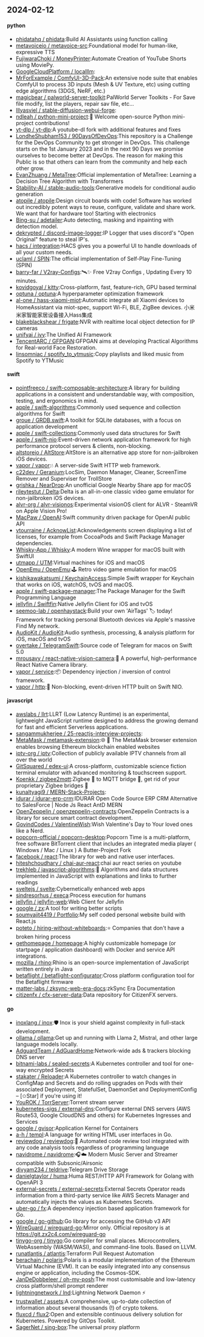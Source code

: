 ## 2024-02-12

#### python
* [phidatahq / phidata](https://github.com/phidatahq/phidata):Build AI Assistants using function calling
* [metavoiceio / metavoice-src](https://github.com/metavoiceio/metavoice-src):Foundational model for human-like, expressive TTS
* [FujiwaraChoki / MoneyPrinter](https://github.com/FujiwaraChoki/MoneyPrinter):Automate Creation of YouTube Shorts using MoviePy.
* [GoogleCloudPlatform / localllm](https://github.com/GoogleCloudPlatform/localllm):
* [MrForExample / ComfyUI-3D-Pack](https://github.com/MrForExample/ComfyUI-3D-Pack):An extensive node suite that enables ComfyUI to process 3D inputs (Mesh & UV Texture, etc) using cutting edge algorithms (3DGS, NeRF, etc.)
* [magicbear / palworld-server-toolkit](https://github.com/magicbear/palworld-server-toolkit):PalWorld Server Toolkits - For Save file modify, list the players, repair sav file, etc...
* [lllyasviel / stable-diffusion-webui-forge](https://github.com/lllyasviel/stable-diffusion-webui-forge):
* [ndleah / python-mini-project](https://github.com/ndleah/python-mini-project):🙌 Welcome open-source Python mini-project contributions!
* [yt-dlp / yt-dlp](https://github.com/yt-dlp/yt-dlp):A youtube-dl fork with additional features and fixes
* [LondheShubham153 / 90DaysOfDevOps](https://github.com/LondheShubham153/90DaysOfDevOps):This repository is a Challenge for the DevOps Community to get stronger in DevOps. This challenge starts on the 1st January 2023 and in the next 90 Days we promise ourselves to become better at DevOps. The reason for making this Public is so that others can learn from the community and help each other grow.
* [EvanZhuang / MetaTree](https://github.com/EvanZhuang/MetaTree):Official implementation of MetaTree: Learning a Decision Tree Algorithm with Transformers
* [Stability-AI / stable-audio-tools](https://github.com/Stability-AI/stable-audio-tools):Generative models for conditional audio generation
* [atopile / atopile](https://github.com/atopile/atopile):Design circuit boards with code! Software has worked out incredibly potent ways to reuse, configure, validate and share work. We want that for hardware too! Starting with electronics
* [Bing-su / adetailer](https://github.com/Bing-su/adetailer):Auto detecting, masking and inpainting with detection model.
* [dekrypted / discord-image-logger](https://github.com/dekrypted/discord-image-logger):IP Logger that uses discord's "Open Original" feature to steal IP's.
* [hacs / integration](https://github.com/hacs/integration):HACS gives you a powerful UI to handle downloads of all your custom needs.
* [uclaml / SPIN](https://github.com/uclaml/SPIN):The official implementation of Self-Play Fine-Tuning (SPIN)
* [barry-far / V2ray-Configs](https://github.com/barry-far/V2ray-Configs):🛰️✨ Free V2ray Configs , Updating Every 10 minutes.
* [kovidgoyal / kitty](https://github.com/kovidgoyal/kitty):Cross-platform, fast, feature-rich, GPU based terminal
* [optuna / optuna](https://github.com/optuna/optuna):A hyperparameter optimization framework
* [al-one / hass-xiaomi-miot](https://github.com/al-one/hass-xiaomi-miot):Automatic integrate all Xiaomi devices to HomeAssistant via miot-spec, support Wi-Fi, BLE, ZigBee devices. 小米米家智能家居设备接入Hass集成
* [blakeblackshear / frigate](https://github.com/blakeblackshear/frigate):NVR with realtime local object detection for IP cameras
* [unifyai / ivy](https://github.com/unifyai/ivy):The Unified AI Framework
* [TencentARC / GFPGAN](https://github.com/TencentARC/GFPGAN):GFPGAN aims at developing Practical Algorithms for Real-world Face Restoration.
* [linsomniac / spotify_to_ytmusic](https://github.com/linsomniac/spotify_to_ytmusic):Copy playlists and liked music from Spotify to YTMusic

#### swift
* [pointfreeco / swift-composable-architecture](https://github.com/pointfreeco/swift-composable-architecture):A library for building applications in a consistent and understandable way, with composition, testing, and ergonomics in mind.
* [apple / swift-algorithms](https://github.com/apple/swift-algorithms):Commonly used sequence and collection algorithms for Swift
* [groue / GRDB.swift](https://github.com/groue/GRDB.swift):A toolkit for SQLite databases, with a focus on application development
* [apple / swift-collections](https://github.com/apple/swift-collections):Commonly used data structures for Swift
* [apple / swift-nio](https://github.com/apple/swift-nio):Event-driven network application framework for high performance protocol servers & clients, non-blocking.
* [altstoreio / AltStore](https://github.com/altstoreio/AltStore):AltStore is an alternative app store for non-jailbroken iOS devices.
* [vapor / vapor](https://github.com/vapor/vapor):💧 A server-side Swift HTTP web framework.
* [c22dev / Geranium](https://github.com/c22dev/Geranium):LocSim, Daemon Manager, Cleaner, ScreenTime Remover and Superviser for TrollStore
* [grishka / NearDrop](https://github.com/grishka/NearDrop):An unofficial Google Nearby Share app for macOS
* [rileytestut / Delta](https://github.com/rileytestut/Delta):Delta is an all-in-one classic video game emulator for non-jailbroken iOS devices.
* [alvr-org / alvr-visionos](https://github.com/alvr-org/alvr-visionos):Experimental visionOS client for ALVR - SteamVR on Apple Vision Pro!
* [MacPaw / OpenAI](https://github.com/MacPaw/OpenAI):Swift community driven package for OpenAI public API
* [vtourraine / AcknowList](https://github.com/vtourraine/AcknowList):Acknowledgements screen displaying a list of licenses, for example from CocoaPods and Swift Package Manager dependencies.
* [Whisky-App / Whisky](https://github.com/Whisky-App/Whisky):A modern Wine wrapper for macOS built with SwiftUI
* [utmapp / UTM](https://github.com/utmapp/UTM):Virtual machines for iOS and macOS
* [OpenEmu / OpenEmu](https://github.com/OpenEmu/OpenEmu):🕹 Retro video game emulation for macOS
* [kishikawakatsumi / KeychainAccess](https://github.com/kishikawakatsumi/KeychainAccess):Simple Swift wrapper for Keychain that works on iOS, watchOS, tvOS and macOS.
* [apple / swift-package-manager](https://github.com/apple/swift-package-manager):The Package Manager for the Swift Programming Language
* [jellyfin / Swiftfin](https://github.com/jellyfin/Swiftfin):Native Jellyfin Client for iOS and tvOS
* [seemoo-lab / openhaystack](https://github.com/seemoo-lab/openhaystack):Build your own 'AirTags' 🏷 today! Framework for tracking personal Bluetooth devices via Apple's massive Find My network.
* [AudioKit / AudioKit](https://github.com/AudioKit/AudioKit):Audio synthesis, processing, & analysis platform for iOS, macOS and tvOS
* [overtake / TelegramSwift](https://github.com/overtake/TelegramSwift):Source code of Telegram for macos on Swift 5.0
* [mrousavy / react-native-vision-camera](https://github.com/mrousavy/react-native-vision-camera):📸 A powerful, high-performance React Native Camera library.
* [vapor / service](https://github.com/vapor/service):📦 Dependency injection / inversion of control framework.
* [vapor / http](https://github.com/vapor/http):🚀 Non-blocking, event-driven HTTP built on Swift NIO.

#### javascript
* [awslabs / llrt](https://github.com/awslabs/llrt):LLRT (Low Latency Runtime) is an experimental, lightweight JavaScript runtime designed to address the growing demand for fast and efficient Serverless applications.
* [sangammukherjee / 25-reactjs-interview-projects](https://github.com/sangammukherjee/25-reactjs-interview-projects):
* [MetaMask / metamask-extension](https://github.com/MetaMask/metamask-extension):🌐 🔌 The MetaMask browser extension enables browsing Ethereum blockchain enabled websites
* [iptv-org / iptv](https://github.com/iptv-org/iptv):Collection of publicly available IPTV channels from all over the world
* [GitSquared / edex-ui](https://github.com/GitSquared/edex-ui):A cross-platform, customizable science fiction terminal emulator with advanced monitoring & touchscreen support.
* [Koenkk / zigbee2mqtt](https://github.com/Koenkk/zigbee2mqtt):Zigbee 🐝 to MQTT bridge 🌉, get rid of your proprietary Zigbee bridges 🔨
* [kunaltyagi9 / MERN-Stack-Projects](https://github.com/kunaltyagi9/MERN-Stack-Projects):
* [idurar / idurar-erp-crm](https://github.com/idurar/idurar-erp-crm):IDURAR Open Code Source ERP CRM Alternative to SalesForce | Node Js React AntD MERN
* [OpenZeppelin / openzeppelin-contracts](https://github.com/OpenZeppelin/openzeppelin-contracts):OpenZeppelin Contracts is a library for secure smart contract development.
* [GovindCodes / ValentineWish](https://github.com/GovindCodes/ValentineWish):Wish Valentine's Day to Your loved ones like a Nerd.
* [popcorn-official / popcorn-desktop](https://github.com/popcorn-official/popcorn-desktop):Popcorn Time is a multi-platform, free software BitTorrent client that includes an integrated media player ( Windows / Mac / Linux ) A Butter-Project Fork
* [facebook / react](https://github.com/facebook/react):The library for web and native user interfaces.
* [hiteshchoudhary / chai-aur-react](https://github.com/hiteshchoudhary/chai-aur-react):chai aur react series on youtube
* [trekhleb / javascript-algorithms](https://github.com/trekhleb/javascript-algorithms):📝 Algorithms and data structures implemented in JavaScript with explanations and links to further readings
* [sveltejs / svelte](https://github.com/sveltejs/svelte):Cybernetically enhanced web apps
* [sindresorhus / execa](https://github.com/sindresorhus/execa):Process execution for humans
* [jellyfin / jellyfin-web](https://github.com/jellyfin/jellyfin-web):Web Client for Jellyfin
* [google / zx](https://github.com/google/zx):A tool for writing better scripts
* [soumyajit4419 / Portfolio](https://github.com/soumyajit4419/Portfolio):My self coded personal website build with React.js
* [poteto / hiring-without-whiteboards](https://github.com/poteto/hiring-without-whiteboards):⭐️ Companies that don't have a broken hiring process
* [gethomepage / homepage](https://github.com/gethomepage/homepage):A highly customizable homepage (or startpage / application dashboard) with Docker and service API integrations.
* [mozilla / rhino](https://github.com/mozilla/rhino):Rhino is an open-source implementation of JavaScript written entirely in Java
* [betaflight / betaflight-configurator](https://github.com/betaflight/betaflight-configurator):Cross platform configuration tool for the Betaflight firmware
* [matter-labs / zksync-web-era-docs](https://github.com/matter-labs/zksync-web-era-docs):zkSync Era Documentation
* [citizenfx / cfx-server-data](https://github.com/citizenfx/cfx-server-data):Data repository for CitizenFX servers.

#### go
* [inoxlang / inox](https://github.com/inoxlang/inox):🛡️ Inox is your shield against complexity in full-stack development.
* [ollama / ollama](https://github.com/ollama/ollama):Get up and running with Llama 2, Mistral, and other large language models locally.
* [AdguardTeam / AdGuardHome](https://github.com/AdguardTeam/AdGuardHome):Network-wide ads & trackers blocking DNS server
* [bitnami-labs / sealed-secrets](https://github.com/bitnami-labs/sealed-secrets):A Kubernetes controller and tool for one-way encrypted Secrets
* [stakater / Reloader](https://github.com/stakater/Reloader):A Kubernetes controller to watch changes in ConfigMap and Secrets and do rolling upgrades on Pods with their associated Deployment, StatefulSet, DaemonSet and DeploymentConfig – [✩Star] if you're using it!
* [YouROK / TorrServer](https://github.com/YouROK/TorrServer):Torrent stream server
* [kubernetes-sigs / external-dns](https://github.com/kubernetes-sigs/external-dns):Configure external DNS servers (AWS Route53, Google CloudDNS and others) for Kubernetes Ingresses and Services
* [google / gvisor](https://github.com/google/gvisor):Application Kernel for Containers
* [a-h / templ](https://github.com/a-h/templ):A language for writing HTML user interfaces in Go.
* [reviewdog / reviewdog](https://github.com/reviewdog/reviewdog):🐶 Automated code review tool integrated with any code analysis tools regardless of programming language
* [navidrome / navidrome](https://github.com/navidrome/navidrome):🎧☁️ Modern Music Server and Streamer compatible with Subsonic/Airsonic
* [divyam234 / teldrive](https://github.com/divyam234/teldrive):Telegram Drive Storage
* [danielgtaylor / huma](https://github.com/danielgtaylor/huma):Huma REST/HTTP API Framework for Golang with OpenAPI 3
* [external-secrets / external-secrets](https://github.com/external-secrets/external-secrets):External Secrets Operator reads information from a third-party service like AWS Secrets Manager and automatically injects the values as Kubernetes Secrets.
* [uber-go / fx](https://github.com/uber-go/fx):A dependency injection based application framework for Go.
* [google / go-github](https://github.com/google/go-github):Go library for accessing the GitHub v3 API
* [WireGuard / wireguard-go](https://github.com/WireGuard/wireguard-go):Mirror only. Official repository is at https://git.zx2c4.com/wireguard-go
* [tinygo-org / tinygo](https://github.com/tinygo-org/tinygo):Go compiler for small places. Microcontrollers, WebAssembly (WASM/WASI), and command-line tools. Based on LLVM.
* [runatlantis / atlantis](https://github.com/runatlantis/atlantis):Terraform Pull Request Automation
* [berachain / polaris](https://github.com/berachain/polaris):Polaris is a modular implementation of the Ethereum Virtual Machine (EVM). It can be easily integrated into any consensus engine or application, including the Cosmos-SDK.
* [JanDeDobbeleer / oh-my-posh](https://github.com/JanDeDobbeleer/oh-my-posh):The most customisable and low-latency cross platform/shell prompt renderer
* [lightningnetwork / lnd](https://github.com/lightningnetwork/lnd):Lightning Network Daemon ⚡️
* [trustwallet / assets](https://github.com/trustwallet/assets):A comprehensive, up-to-date collection of information about several thousands (!) of crypto tokens.
* [fluxcd / flux2](https://github.com/fluxcd/flux2):Open and extensible continuous delivery solution for Kubernetes. Powered by GitOps Toolkit.
* [SagerNet / sing-box](https://github.com/SagerNet/sing-box):The universal proxy platform
